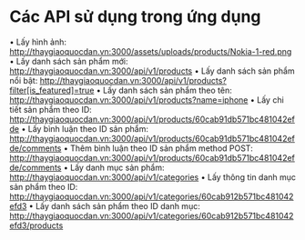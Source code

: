 # Các API sử dụng trong ứng dụng
•	Lấy hình ảnh: http://thaygiaoquocdan.vn:3000/assets/uploads/products/Nokia-1-red.png
•	Lấy danh sách sản phẩm mới: http://thaygiaoquocdan.vn:3000/api/v1/products
•	Lấy danh sách sản phẩm nổi bật: http://thaygiaoquocdan.vn:3000/api/v1/products?filter[is_featured]=true
•	Lấy danh sách sản phẩm theo tên: http://thaygiaoquocdan.vn:3000/api/v1/products?name=iphone
•	Lấy chi tiết sản phẩm theo ID: http://thaygiaoquocdan.vn:3000/api/v1/products/60cab91db571bc481042efde
•	Lấy bình luận theo ID sản phẩm: http://thaygiaoquocdan.vn:3000/api/v1/products/60cab91db571bc481042efde/comments
•	Thêm bình luận theo ID sản phẩm method POST: http://thaygiaoquocdan.vn:3000/api/v1/products/60cab91db571bc481042efde/comments
•	Lấy danh mục sản phẩm: http://thaygiaoquocdan.vn:3000/api/v1/categories
•	Lấy thông tin danh mục sản phẩm theo ID: http://thaygiaoquocdan.vn:3000/api/v1/categories/60cab912b571bc481042efd3
•	Lấy danh sách sản phẩm theo ID danh mục: http://thaygiaoquocdan.vn:3000/api/v1/categories/60cab912b571bc481042efd3/products

